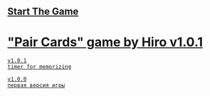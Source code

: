 ## <a href="https://h1rohamada.github.io/PairCards/index.html" />Start The Game
# "Pair Cards" game by Hiro v1.0.1
    v1.0.1
    timer for memorizing
    
    v1.0.0
    первая версия игры
